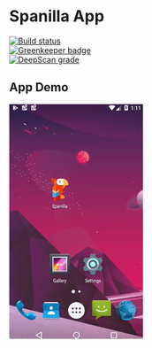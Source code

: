 # Spanilla App

[![Build status](https://build.appcenter.ms/v0.1/apps/3ed38f9f-34e4-425a-be70-ebc6220b2658/branches/master/badge)](https://appcenter.ms) \
[![Greenkeeper badge](https://badges.greenkeeper.io/siristechnology/spanilla-app.svg)](https://greenkeeper.io/) \
[![DeepScan grade](https://deepscan.io/api/teams/5348/projects/7493/branches/77078/badge/grade.svg)](https://deepscan.io/dashboard#view=project&tid=5348&pid=7493&bid=77078)

## App Demo

![App Demo](./docs/videos/spanilla-demo.gif)
